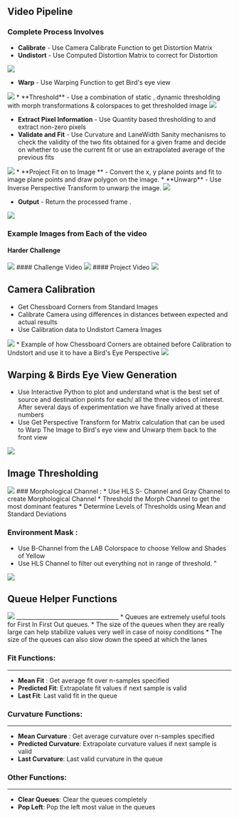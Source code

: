 ## Video Pipeline
### Complete Process Involves
*  **Calibrate** - Use Camera Calibrate Function to get Distortion Matrix
*   **Undistort** -  Use Computed Distortion Matrix to correct for Distortion
<img src="CameraCalibrationProcess.png">

*   **Warp** - Use Warping Function to get Bird's eye view 
<img src="Image_Warp_Process.png">
*   **Threshold** - Use a combination of static , dynamic thresholding with morph transformations & colorspaces to get thresholded image
<img src="Threshold_Process.png">

*   **Extract Pixel Information** - Use Quantity based thresholding to and extract non-zero pixels
*   **Validate and Fit** - Use Curvature and LaneWidth Sanity mechanisms to check the validity of the two fits obtained for a given frame and decide on whether to use the current fit or use an extrapolated average of the previous fits 
<img src="Validation_DecisionTree.png">
*   **Project Fit on to Image ** - Convert the x, y plane points and fit to image plane points and draw polygon on the image.
*   **Unwarp** - Use Inverse Perspective Transform to unwarp the image. 
<img src="Unwarp_process.png">

*   **Output** - Return the processed frame . 
<img src="Complete_process.png">

### Example Images from Each of the video 
#### Harder Challenge
<img src="Harder_Challenge_Video_Pipeline.png">
#### Challenge Video 
<img src="Challenge_ Video_pipeline.png">
#### Project Video
<img src="Project_Video_Pipeline.png">

## Camera Calibration 
* Get Chessboard Corners from Standard Images
* Calibrate Camera using differences in distances between expected and actual results
* Use Calibration data to Undistort Camera Images
<img src ="Camera_Calibration.png">
* Example of how Chessboard Corners are obtained before Calibration to Undstort and use it to have a Bird's Eye Perspective
<img src="Camera_calibration_Example.png">

## Warping & Birds Eye View Generation
* Use Interactive Python to plot and understand what is the best set of source and destination points for each/ all the three videos of interest. After several days of experimentation we have finally arived at these numbers
* Use Get Perspective Transform for Matrix calculation that can be used to Warp The Image to Bird's eye view and Unwarp them back to the front view
<img src="Warp_Image_Final.png">

## Image Thresholding 
<img src= "Image_Thresholding_Final.png">
### Morphological Channel :
* Use HLS S- Channel and Gray Channel to create Morphological Channel
* Threshold the Morph Channel to get the most dominant features 
* Determine Levels of Thresholds using Mean and Standard Deviations 

### Environment Mask :
* Use B-Channel from the LAB Colorspace to choose Yellow and Shades of Yellow 
* Use HLS Channel to filter out everything not in range of threshold. "
<img src= "Detailed_ThreshProcess.png">


## Queue Helper Functions
<img src="Queues.png">
____________________________________
* Queues are extremely useful tools for First In First Out queues. 
* The size of the queues when they are really large can help stabilize values very well in case of noisy conditions
* The size of the queues can also slow down the speed at which the lanes 

### Fit Functions:
____________________
* **Mean Fit** : Get average fit over n-samples specified
* **Predicted Fit**: Extrapolate fit values if next sample is valid
* **Last Fit**: Last valid fit in the queue

### Curvature Functions:
___________________________
* **Mean Curvature** : Get average curvature over n-samples specified
* **Predicted Curvature**: Extrapolate curvature values if next sample is valid
* **Last Curvature**: Last valid curvature in the queue

### Other Functions:
____
* **Clear Queues**: Clear the queues completely
* **Pop Left**: Pop the left most value in the queues 
